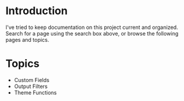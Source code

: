 # Introduction #

I've tried to keep documentation on this project current and organized.  Search for a page using the search box above, or browse the following pages and topics.

# Topics #

  * Custom Fields
  * Output Filters
  * Theme Functions